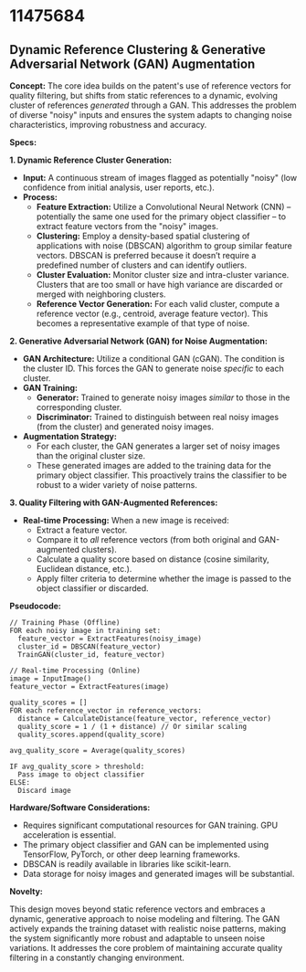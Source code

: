 # 11475684

## Dynamic Reference Clustering & Generative Adversarial Network (GAN) Augmentation

**Concept:** The core idea builds on the patent's use of reference vectors for quality filtering, but shifts from static references to a dynamic, evolving cluster of references *generated* through a GAN. This addresses the problem of diverse "noisy" inputs and ensures the system adapts to changing noise characteristics, improving robustness and accuracy.

**Specs:**

**1. Dynamic Reference Cluster Generation:**

*   **Input:** A continuous stream of images flagged as potentially "noisy" (low confidence from initial analysis, user reports, etc.).
*   **Process:**
    *   **Feature Extraction:** Utilize a Convolutional Neural Network (CNN) – potentially the same one used for the primary object classifier – to extract feature vectors from the "noisy" images.
    *   **Clustering:** Employ a density-based spatial clustering of applications with noise (DBSCAN) algorithm to group similar feature vectors. DBSCAN is preferred because it doesn’t require a predefined number of clusters and can identify outliers.
    *   **Cluster Evaluation:**  Monitor cluster size and intra-cluster variance. Clusters that are too small or have high variance are discarded or merged with neighboring clusters.
    *   **Reference Vector Generation:** For each valid cluster, compute a reference vector (e.g., centroid, average feature vector).  This becomes a representative example of that type of noise.

**2. Generative Adversarial Network (GAN) for Noise Augmentation:**

*   **GAN Architecture:** Utilize a conditional GAN (cGAN). The condition is the cluster ID.  This forces the GAN to generate noise *specific* to each cluster.
*   **GAN Training:**
    *   **Generator:** Trained to generate noisy images *similar* to those in the corresponding cluster.
    *   **Discriminator:** Trained to distinguish between real noisy images (from the cluster) and generated noisy images.
*   **Augmentation Strategy:**
    *   For each cluster, the GAN generates a larger set of noisy images than the original cluster size.
    *   These generated images are added to the training data for the primary object classifier. This proactively trains the classifier to be robust to a wider variety of noise patterns.

**3. Quality Filtering with GAN-Augmented References:**

*   **Real-time Processing:**  When a new image is received:
    *   Extract a feature vector.
    *   Compare it to *all* reference vectors (from both original and GAN-augmented clusters).
    *   Calculate a quality score based on distance (cosine similarity, Euclidean distance, etc.).
    *   Apply filter criteria to determine whether the image is passed to the object classifier or discarded.

**Pseudocode:**

```
// Training Phase (Offline)
FOR each noisy image in training set:
  feature_vector = ExtractFeatures(noisy_image)
  cluster_id = DBSCAN(feature_vector)
  TrainGAN(cluster_id, feature_vector)

// Real-time Processing (Online)
image = InputImage()
feature_vector = ExtractFeatures(image)

quality_scores = []
FOR each reference_vector in reference_vectors:
  distance = CalculateDistance(feature_vector, reference_vector)
  quality_score = 1 / (1 + distance) // Or similar scaling
  quality_scores.append(quality_score)

avg_quality_score = Average(quality_scores)

IF avg_quality_score > threshold:
  Pass image to object classifier
ELSE:
  Discard image
```

**Hardware/Software Considerations:**

*   Requires significant computational resources for GAN training. GPU acceleration is essential.
*   The primary object classifier and GAN can be implemented using TensorFlow, PyTorch, or other deep learning frameworks.
*   DBSCAN is readily available in libraries like scikit-learn.
*   Data storage for noisy images and generated images will be substantial.

**Novelty:**

This design moves beyond static reference vectors and embraces a dynamic, generative approach to noise modeling and filtering. The GAN actively expands the training dataset with realistic noise patterns, making the system significantly more robust and adaptable to unseen noise variations. It addresses the core problem of maintaining accurate quality filtering in a constantly changing environment.